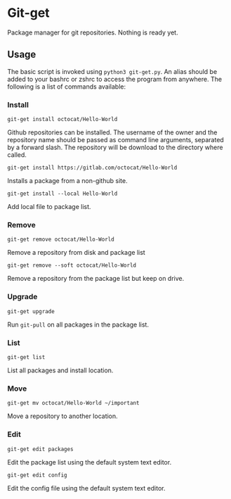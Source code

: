 # Git-get

Package manager for git repositories. Nothing is ready yet.

## Usage

The basic script is invoked using `python3 git-get.py`. An alias should be
added to your bashrc or zshrc to access the program from anywhere. The
following is a list of commands available:

### Install

`git-get install octocat/Hello-World`

Github repositories can be installed. The username of the owner and the
repository name should be passed as command line arguments, separated by a
forward slash. The repository will be download to the directory where called.

`git-get install https://gitlab.com/octocat/Hello-World`

Installs a package from a non-github site.

`git-get install --local Hello-World`

Add local file to package list.

### Remove

`git-get remove octocat/Hello-World`

Remove a repository from disk and package list

`git-get remove --soft octocat/Hello-World`

Remove a repository from the package list but keep on drive.

### Upgrade

`git-get upgrade`

Run `git-pull` on all packages in the package list.

### List

`git-get list`

List all packages and install location.

### Move

`git-get mv octocat/Hello-World ~/important`

Move a repository to another location.

### Edit

`git-get edit packages`

Edit the package list using the default system text editor.

`git-get edit config`

Edit the config file using the default system text editor.
